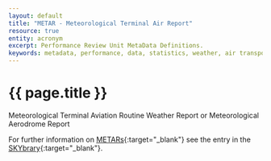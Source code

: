 ```yaml
---
layout: default
title: "METAR - Meteorological Terminal Air Report"
resource: true
entity: acronym
excerpt: Performance Review Unit MetaData Definitions.
keywords: metadata, performance, data, statistics, weather, air transport, flights, europe, METAR
---
```

# {{ page.title }}
Meteorological Terminal Aviation Routine Weather Report or Meteorological Aerodrome Report

For further information on [METARs](http://www.skybrary.aero/index.php/Meteorological_Terminal_Air_Report_%28METAR%29){:target="_blank"}
see the entry in the [SKYbrary](http://www.skybrary.aero/index.php/Main_Page){:target="_blank"}.